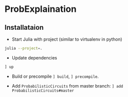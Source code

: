 # ProbExplaination


## Installataion

- Start Julia with project (similar to virtualenv in python)
```bash
julia --project=.
```

- Update dependencies
```julia
] up
```

 - Build or precompile `] build`, `] precompile`.


- Add `ProbabilisticCircuits` from master branch: `] add ProbabilisticCircuits#master`